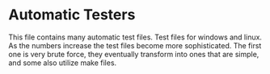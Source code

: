 # Automatic Testers
This file contains many automatic test files. Test files for windows and linux. As the numbers increase the test files become more sophisticated. The first one is very brute force, they eventually transform into ones that are simple, and some also utilize make files. 
